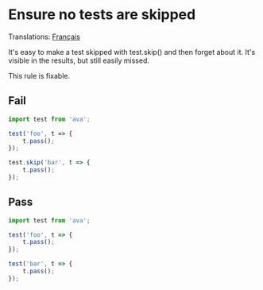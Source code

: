 # Ensure no tests are skipped

Translations: [Français](https://github.com/avajs/ava-docs/blob/master/fr_FR/related/eslint-plugin-ava/docs/rules/no-skip-test.md)

It's easy to make a test skipped with test.skip() and then forget about it. It's visible in the results, but still easily missed.

This rule is fixable.


## Fail

```js
import test from 'ava';

test('foo', t => {
	t.pass();
});

test.skip('bar', t => {
	t.pass();
});
```


## Pass

```js
import test from 'ava';

test('foo', t => {
	t.pass();
});

test('bar', t => {
	t.pass();
});
```
